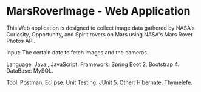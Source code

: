 # MarsRoverImage - Web Application

This Web application is designed to collect image data gathered by NASA's Curiosity, Opportunity, and Spirit rovers on Mars using NASA's Mars Rover Photos API. 

Input: The certain date to fetch images and the cameras.



Language: Java , JavaScript.
Framework: Spring Boot 2, Bootstrap 4.
DataBase: MySQL.

Tool: Postman, Eclipse.
Unit Testing: JUnit 5.
Other: Hibernate, Thymelefe.
